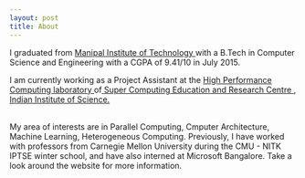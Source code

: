 ```yaml
---
layout: post
title: About
---
```


I graduated from <a href = "http://manipal.edu/mu.html"> Manipal Institute of Technology </a> with a B.Tech in Computer Science and Engineering with a CGPA of 9.41/10 in July 2015.</br> 
<p> I am currently working as a Project Assistant at the <a href= "http://hpc.serc.iisc.ernet.in/"> High Performance Computing laboratory </a> of<a href = "http://www.serc.iisc.in/"> Super Computing Education and Research Centre </a>, <a href = "http://www.iisc.ernet.in/">Indian Institute of Science. </a> </p> </br> My area of interests are in Parallel Computing, Cmputer Architecture, Machine Learning, Heterogeneous Computing. Previously, I have worked with professors from Carnegie Mellon University  during the CMU - NITK IPTSE winter school, and have also interned at Microsoft Bangalore. Take a look around the website for more information. </p> </br>



